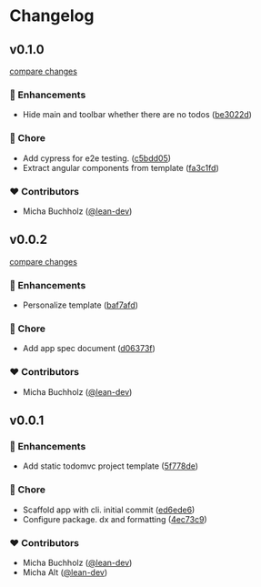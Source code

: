# Changelog


## v0.1.0

[compare changes](https://github.com/lean-ng/sample-todomvc/compare/v0.0.2...v0.1.0)


### 🚀 Enhancements

  - Hide main and toolbar whether there are no todos ([be3022d](https://github.com/lean-ng/sample-todomvc/commit/be3022d))

### 🏡 Chore

  - Add cypress for e2e testing. ([c5bdd05](https://github.com/lean-ng/sample-todomvc/commit/c5bdd05))
  - Extract angular components from template ([fa3c1fd](https://github.com/lean-ng/sample-todomvc/commit/fa3c1fd))

### ❤️  Contributors

- Micha Buchholz ([@lean-dev](http://github.com/lean-dev))

## v0.0.2

[compare changes](https://github.com/lean-ng/sample-todomvc/compare/v0.0.1...v0.0.2)


### 🚀 Enhancements

  - Personalize template ([baf7afd](https://github.com/lean-ng/sample-todomvc/commit/baf7afd))

### 🏡 Chore

  - Add app spec document ([d06373f](https://github.com/lean-ng/sample-todomvc/commit/d06373f))

### ❤️  Contributors

- Micha Buchholz ([@lean-dev](http://github.com/lean-dev))

## v0.0.1


### 🚀 Enhancements

  - Add static todomvc project template ([5f778de](https://github.com/lean-ng/sample-todomvc/commit/5f778de))

### 🏡 Chore

  - Scaffold app with cli. initial commit ([ed6ede6](https://github.com/lean-ng/sample-todomvc/commit/ed6ede6))
  - Configure package. dx and formatting ([4ec73c9](https://github.com/lean-ng/sample-todomvc/commit/4ec73c9))

### ❤️  Contributors

- Micha Buchholz ([@lean-dev](http://github.com/lean-dev))
- Micha Alt ([@lean-dev](http://github.com/lean-dev))

